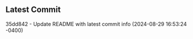 
## Latest Commit
35dd842 - Update README with latest commit info (2024-08-29 16:53:24 -0400) <Yunxi-Zhou>
